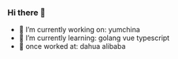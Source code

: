 ### Hi there 👋

- 🔭 I’m currently working on: yumchina
- 🌱 I’m currently learning: golang vue typescript
- 👯 once worked at: dahua  alibaba

